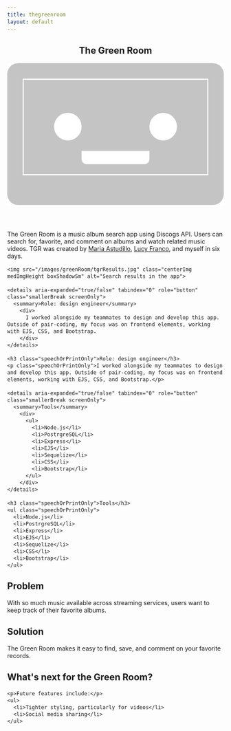 ```yaml
---
title: thegreenroom
layout: default
---
```


<article class="projContainer aboutContainer">
  <header class="flexRow flexCenter">
    <h1>The Green Room</h1>
    <img src="/images/tgr_icon.svg" class="logoInLock spaceToLeft" alt="green room logo: a smiling cassette tape">
  </header>

  <section>
    <p>The Green Room is a music album search app using Discogs API. Users can search for, favorite, and comment on albums and watch related music videos. TGR was created by <a href="https://github.com/astudillome" target="_blank">Maria Astudillo</a>, <a href="https://github.com/lucyefranco" target="_blank">Lucy Franco</a>, and myself in six days.</p>

    <img src="/images/greenRoom/tgrResults.jpg" class="centerImg medImgHeight boxShadowSm" alt="Search results in the app">    

    <details aria-expanded="true/false" tabindex="0" role="button" class="smallerBreak screenOnly">
      <summary>Role: design engineer</summary>
        <div>
          I worked alongside my teammates to design and develop this app. Outside of pair-coding, my focus was on frontend elements, working with EJS, CSS, and Bootstrap.
        </div>
    </details>

    <h3 class="speechOrPrintOnly">Role: design engineer</h3>
    <p class="speechOrPrintOnly">I worked alongside my teammates to design and develop this app. Outside of pair-coding, my focus was on frontend elements, working with EJS, CSS, and Bootstrap.</p>

    <details aria-expanded="true/false" tabindex="0" role="button" class="smallerBreak screenOnly">
      <summary>Tools</summary>
        <div>
          <ul>
            <li>Node.js</li>
            <li>PostrgreSQL</li>
            <li>Express</li>
            <li>EJS</li>
            <li>Sequelize</li>
            <li>CSS</li>
            <li>Bootstrap</li>
          </ul>
        </div>
    </details>

    <h3 class="speechOrPrintOnly">Tools</h3>
    <ul class="speechOrPrintOnly">
      <li>Node.js</li>
      <li>PostrgreSQL</li>
      <li>Express</li>
      <li>EJS</li>
      <li>Sequelize</li>
      <li>CSS</li>
      <li>Bootstrap</li>
    </ul>
  </section>

  <section class="medBreak">
    <h2>Problem</h2>
    <p>With so much music available across streaming services, users want to keep track of their favorite albums.</p>
  </section>

  <section class="medBreak">
    <h2>Solution</h2>
    <p>The Green Room makes it easy to find, save, and comment on your favorite records.</p>
  </section>

  <section class="medBreak">
    <h2>What's next for the Green Room?</h2>

    <p>Future features include:</p>
    <ul>
      <li>Tighter styling, particularly for videos</li>
      <li>Social media sharing</li>
    </ul>
  </section>
</article>
